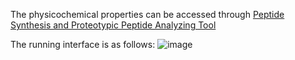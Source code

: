  The physicochemical properties can be accessed through [Peptide Synthesis and Proteotypic Peptide Analyzing Tool](https://www.thermofisher.com/jp/ja/home/life-science/protein-biology/peptides-proteins/custom-peptide-synthesis-services/peptide-analyzing-tool.html?adobe_mc=MCMID%7C89567639968893685531942064176893944745%7CMCAID%3D332CC33365F62D97-6000164A92567342%7CMCORGID%3D5B135A0C5370E6B40A490D44%40AdobeOrg%7CTS=1614293705)

The running interface is as follows:
![image](https://github.com/user-attachments/assets/c91a76ea-8f94-446f-bda5-83b79b23583f)
